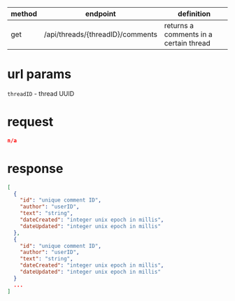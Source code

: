 method | endpoint | definition | 
-------| -------- | ---------- |
get    | /api/threads/{threadID}/comments | returns a comments in a certain thread

# url params
`threadID` - thread UUID

# request
```json
n/a
```

# response
```json
[
  {
    "id": "unique comment ID",
    "author": "userID",
    "text": "string",
    "dateCreated": "integer unix epoch in millis",
    "dateUpdated": "integer unix epoch in millis"
  },
  {
    "id": "unique comment ID",
    "author": "userID",
    "text": "string",
    "dateCreated": "integer unix epoch in millis",
    "dateUpdated": "integer unix epoch in millis"
  }
  ...
]

```